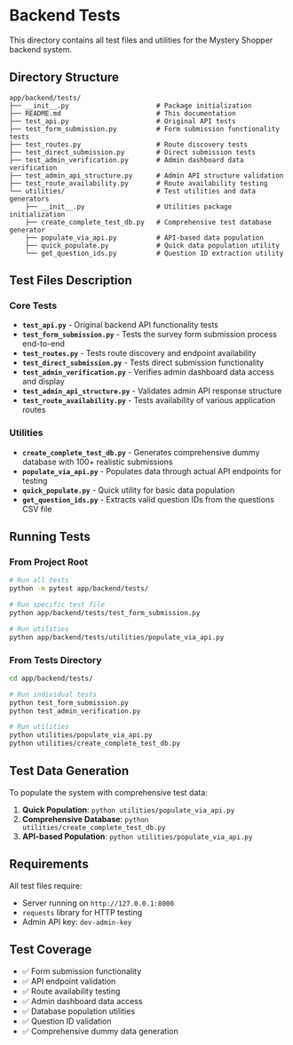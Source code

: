 # Backend Tests

This directory contains all test files and utilities for the Mystery Shopper backend system.

## Directory Structure

```
app/backend/tests/
├── __init__.py                      # Package initialization
├── README.md                        # This documentation
├── test_api.py                      # Original API tests
├── test_form_submission.py          # Form submission functionality tests
├── test_routes.py                   # Route discovery tests
├── test_direct_submission.py        # Direct submission tests
├── test_admin_verification.py       # Admin dashboard data verification
├── test_admin_api_structure.py      # Admin API structure validation
├── test_route_availability.py       # Route availability testing
└── utilities/                       # Test utilities and data generators
    ├── __init__.py                  # Utilities package initialization
    ├── create_complete_test_db.py   # Comprehensive test database generator
    ├── populate_via_api.py          # API-based data population
    ├── quick_populate.py            # Quick data population utility
    └── get_question_ids.py          # Question ID extraction utility
```

## Test Files Description

### Core Tests
- **`test_api.py`** - Original backend API functionality tests
- **`test_form_submission.py`** - Tests the survey form submission process end-to-end
- **`test_routes.py`** - Tests route discovery and endpoint availability
- **`test_direct_submission.py`** - Tests direct submission functionality
- **`test_admin_verification.py`** - Verifies admin dashboard data access and display
- **`test_admin_api_structure.py`** - Validates admin API response structure
- **`test_route_availability.py`** - Tests availability of various application routes

### Utilities
- **`create_complete_test_db.py`** - Generates comprehensive dummy database with 100+ realistic submissions
- **`populate_via_api.py`** - Populates data through actual API endpoints for testing
- **`quick_populate.py`** - Quick utility for basic data population
- **`get_question_ids.py`** - Extracts valid question IDs from the questions CSV file

## Running Tests

### From Project Root
```bash
# Run all tests
python -m pytest app/backend/tests/

# Run specific test file
python app/backend/tests/test_form_submission.py

# Run utilities
python app/backend/tests/utilities/populate_via_api.py
```

### From Tests Directory
```bash
cd app/backend/tests/

# Run individual tests
python test_form_submission.py
python test_admin_verification.py

# Run utilities
python utilities/populate_via_api.py
python utilities/create_complete_test_db.py
```

## Test Data Generation

To populate the system with comprehensive test data:

1. **Quick Population**: `python utilities/populate_via_api.py`
2. **Comprehensive Database**: `python utilities/create_complete_test_db.py`
3. **API-based Population**: `python utilities/populate_via_api.py`

## Requirements

All test files require:
- Server running on `http://127.0.0.1:8000`
- `requests` library for HTTP testing
- Admin API key: `dev-admin-key`

## Test Coverage

- ✅ Form submission functionality
- ✅ API endpoint validation
- ✅ Route availability testing
- ✅ Admin dashboard data access
- ✅ Database population utilities
- ✅ Question ID validation
- ✅ Comprehensive dummy data generation